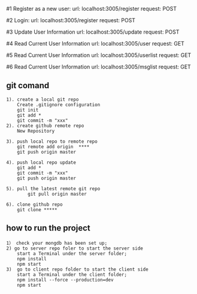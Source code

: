 #1 Register as a new user:
	url: localhost:3005/register
	request: POST
	
#2 Login:
	url: localhost:3005/register
	request: POST

#3 Update User Information
	url: localhost:3005/update
	request: POST
	
#4 Read Current User Information
    url: localhost:3005/user
	request: GET
	
#5 Read Current User Information
    url: localhost:3005/userlist
	request: GET
	
#6 Read Current User Information
    url: localhost:3005/msglist
	request: GET




## git comand
    1). create a local git repo
        Create .gitignore configuration
        git init
        git add *
        git commit -m "xxx"
    2). create github remote repo
        New Repository
        
    3). push local repo to remote repo
        git remote add origin  ****
        git push origin master
    
    4). push local repo update
        git add *
        git commit -m "xxx"
        git push origin master
    
    5). pull the latest remote git repo
            git pull origin master
            
    6). clone github repo
        git clone *****
## how to run the project
    1） check your mongdb has been set up;
	2) go to server repo foler to start the server side
		start a Terminal under the server folder;
		npm install
		npm start
	3)  go to client repo folder to start the client side
		start a Terminal under the client folder;
		npm install --force --production=dev    
		npm start
		
		
		

		

